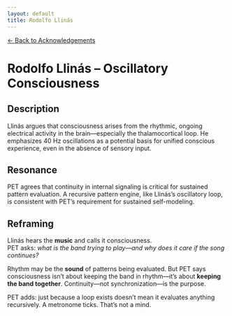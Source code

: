 ```yaml
---
layout: default
title: Rodolfo Llinás
---
```


[← Back to Acknowledgements](../)

# Rodolfo Llinás – Oscillatory Consciousness

## Description
Llinás argues that consciousness arises from the rhythmic, ongoing electrical activity in the brain—especially the thalamocortical loop. He emphasizes 40 Hz oscillations as a potential basis for unified conscious experience, even in the absence of sensory input.

## Resonance
PET agrees that continuity in internal signaling is critical for sustained pattern evaluation. A recursive pattern engine, like Llinás’s oscillatory loop, is consistent with PET’s requirement for sustained self-modeling.

## Reframing
Llinás hears the **music** and calls it consciousness.  
PET asks: *what is the band trying to play—and why does it care if the song continues?*

Rhythm may be the **sound** of patterns being evaluated. But PET says consciousness isn’t about keeping the band in rhythm—it’s about **keeping the band together**. Continuity—not synchronization—is the purpose.

PET adds: just because a loop exists doesn’t mean it evaluates anything recursively. A metronome ticks. That’s not a mind.
